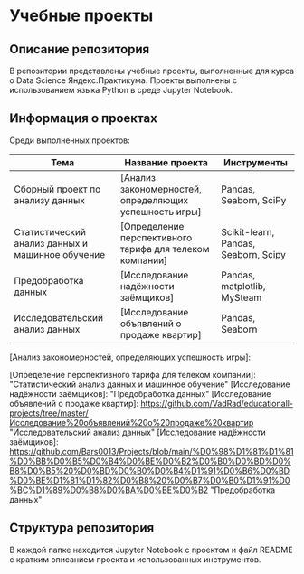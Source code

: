 # Учебные проекты 

## Описание репозитория 

В репозитории представлены учебные проекты, выполненные для курса о Data Science Яндекс.Практикума. Проекты выполнены с использованием языка Python в среде Jupyter Notebook.

## Информация о проектах

Среди выполненных проектов:


|Тема   |Название проекта   |Инструменты   |
|---|---|---|
|Сборный проект по анализу данных   |[Анализ закономерностей, определяющих успешность игры]  |Pandas, Seaborn, SciPy   |
|Статистический анализ данных и машинное обучение   |[Определение перспективного тарифа для телеком компании]   |Scikit-learn, Pandas, Seaborn, Scipy   |
|Предобработка данных   |[Исследование надёжности заёмщиков]   |Pandas, matplotlib, MySteam   |
|Исследовательский анализ данных   |[Исследование объявлений о продаже квартир]    |Pandas, Seaborn   |

  [Анализ закономерностей, определяющих успешность игры]:   
  
  [Определение перспективного тарифа для телеком компании]:   "Статистический анализ данных и машинное обучение"
  [Исследование надёжности заёмщиков]:         "Предобработка данных"
  [Исследование объявлений о продаже квартир]: https://github.com/VadRad/educationall-projects/tree/master/Исследование%20объявлений%20о%20продаже%20квартир  "Исследовательский анализ данных"
  [Исследование надёжности заёмщиков]: https://github.com/Bars0013/Projects/blob/main/%D0%98%D1%81%D1%81%D0%BB%D0%B5%D0%B4%D0%BE%D0%B2%D0%B0%D0%BD%D0%B8%D0%B5%20%D0%BD%D0%B0%D0%B4%D1%91%D0%B6%D0%BD%D0%BE%D1%81%D1%82%D0%B8%20%D0%B7%D0%B0%D1%91%D0%BC%D1%89%D0%B8%D0%BA%D0%BE%D0%B2        "Предобработка данных"
    
## Структура репозитория

В каждой папке находится Jupyter Notebook с проектом и файл README с кратким описанием проекта и использованных инструментов.
